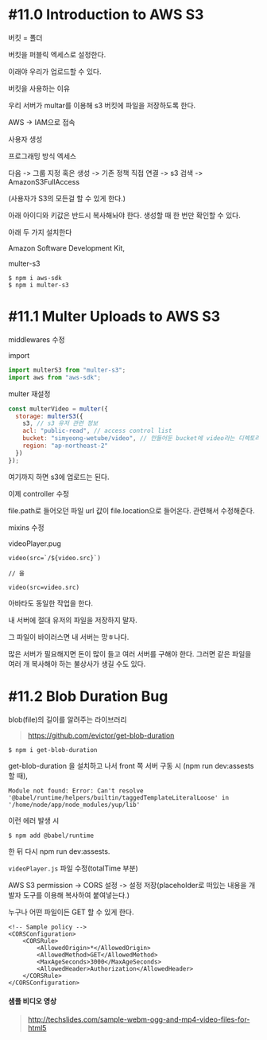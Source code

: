 # #11.0 Introduction to AWS S3

버킷 = 폴더

버킷을 퍼블릭 엑세스로 설정한다.

이래야 우리가 업로드할 수 있다.

버킷을 사용하는 이유

우리 서버가 multar를 이용해 s3 버킷에 파일을 저장하도록 한다.

AWS -> IAM으로 접속

사용자 생성

프로그래밍 방식 엑세스

다음 -> 그룹 지정 혹은 생성 -> 기존 정책 직접 연결 -> s3 검색 -> AmazonS3FullAccess

(사용자가 S3의 모든걸 할 수 있게 한다.)

아래 아이디와 키값은 반드시 복사해놔야 한다. 생성할 때 한 번만 확인할 수 있다.

아래 두 가지 설치한다

Amazon Software Development Kit,

multer-s3
```
$ npm i aws-sdk
$ npm i multer-s3
```

# #11.1 Multer Uploads to AWS S3

middlewares 수정

import
```js
import multerS3 from "multer-s3";
import aws from "aws-sdk";
```

multer 재설정

```js
const multerVideo = multer({
  storage: multerS3({
    s3, // s3 유저 관련 정보
    acl: "public-read", // access control list
    bucket: "simyeong-wetube/video", // 만들어둔 bucket에 video라는 디렉토리 생성
    region: "ap-northeast-2"
  })
});
```

여기까지 하면 s3에 업로드는 된다.

이제 controller 수정

file.path로 들어오던 파일 url 값이 file.location으로 들어온다. 관련해서 수정해준다.

mixins 수정

videoPlayer.pug
```pug
video(src=`/${video.src}`)

// 을

video(src=video.src)
```

아바타도 동일한 작업을 한다.

내 서버에 절대 유저의 파일을 저장하지 말자.

그 파일이 바이러스면 내 서버는 망ㅎ나다.

많은 서버가 필요해지면 돈이 많이 들고 여러 서버를 구해야 한다. 그러면 같은 파일을 여러 개 복사해야 하는 불상사가 생길 수도 있다.

# #11.2 Blob Duration Bug

blob(file)의 길이를 알려주는 라이브러리

> https://github.com/evictor/get-blob-duration

```shell
$ npm i get-blob-duration
```

get-blob-duration 을 설치하고 나서
front 쪽 서버 구동 시 (npm run dev:assests 할 때),
```
Module not found: Error: Can't resolve '@babel/runtime/helpers/builtin/taggedTemplateLiteralLoose' in '/home/node/app/node_modules/yup/lib'
```
이런 에러 발생 시

```shell
$ npm add @babel/runtime
```

한 뒤 다시 npm run dev:assests.

`videoPlayer.js` 파일 수정(totalTime 부분)

AWS S3 permission -> CORS 설정 -> 설정 저장(placeholder로 떠있는 내용을 개발자 도구를 이용해 복사하여 붙여넣는다.)

누구나 어떤 파일이든 GET 할 수 있게 한다.

```
<!-- Sample policy -->
<CORSConfiguration>
	<CORSRule>
		<AllowedOrigin>*</AllowedOrigin>
		<AllowedMethod>GET</AllowedMethod>
		<MaxAgeSeconds>3000</MaxAgeSeconds>
		<AllowedHeader>Authorization</AllowedHeader>
	</CORSRule>
</CORSConfiguration>
```

#### 샘플 비디오 영상
> http://techslides.com/sample-webm-ogg-and-mp4-video-files-for-html5